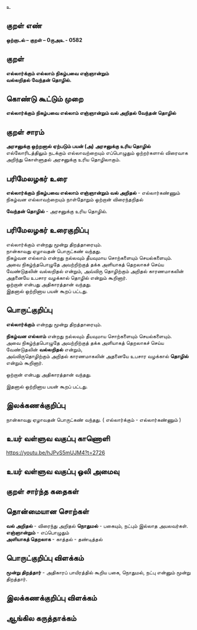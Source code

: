 உ

## குறள் எண் 

**ஒற்றாடல் – குறள் – 0ருஅஉ - 0582**  

## குறள் 

**எல்லார்க்கும் எல்லாம் நிகழ்பவை எஞ்ஞான்றும்  
வல்லறிதல் வேந்தன் தொழில்.**  

## கொண்டு கூட்டும் முறை

**எல்லார்க்கும் நிகழ்பவை எல்லாம் எஞ்ஞான்றும் வல் அறிதல் வேந்தன் தொழில்**

## குறள் சாரம் 

**அரசனுக்கு ஒற்றனால் ஏற்படும் பயன் (அ) அரசனுக்கு உரிய தொழில்**  
எல்லோரிடத்திலும் நடக்கும் எல்லாவற்றையும் எப்பொழுதும் ஒற்றர்களால் விரைவாக அறிந்து கொள்ளுதல் அரசனுக்கு உரிய தொழிலாகும்.  

## பரிமேலழகர் உரை

**எல்லார்க்கும் நிகழ்பவை எல்லாம் எஞ்ஞான்றும் வல் அறிதல்** - எல்லார்கண்ணும் நிகழ்வன எல்லாவற்றையும் நாள்தோறும் ஒற்றான் விரைந்தறிதல்  

**வேந்தன் தொழில்** - அரசனுக்கு உரிய தொழில். 

## பரிமேலழகர் உரைகுறிப்பு   

எல்லார்க்கும் என்றது மூன்று திறத்தாரையும்.  
நான்காவது ஏழாவதன் பொருட்கண் வந்தது.  
நிகழ்வன எல்லாம் என்றது நல்லவும் தீயவுமாய சொற்களையும் செயல்களையும்.  
அவை நிகழ்ந்தபொழுதே அவற்றிற்குத் தக்க அளியாகத் தெறலாகச் செய்ய வேண்டுதலின் வல்லறிதல் என்றும், அவ்விரு தொழிற்கும் அறிதல் காரணமாகலின் அதனையே உபசார வழக்கால் தொழில் என்றும் கூறினார்.   
ஒற்றான் என்பது அதிகாரத்தான் வந்தது.  
இதனால் ஒற்றினாய பயன் கூறப் பட்டது.     

## பொருட்குறிப்பு 

**எல்லார்க்கும்** என்றது மூன்று திறத்தாரையும்.  
 
**நிகழ்வன எல்லாம்** என்றது நல்லவும் தீயவுமாய சொற்களையும் செயல்களையும்.  
அவை நிகழ்ந்தபொழுதே அவற்றிற்குத் தக்க அளியாகத் தெறலாகச் செய்ய வேண்டுதலின் **வல்லறிதல்** என்றும்,   
அவ்விருதொழிற்கும் அறிதல் காரணமாகலின் அதனையே உபசார வழக்கால் **தொழில்** என்றும் கூறினார்.     

ஒற்றான் என்பது அதிகாரத்தான் வந்தது.    

இதனால் ஒற்றினாய பயன் கூறப் பட்டது.    

## இலக்கணக்குறிப்பு  

நான்காவது ஏழாவதன் பொருட்கண் வந்தது.   ( எல்லார்க்கும் - எல்லார்கண்ணும் )


## உயர் வள்ளுவ வகுப்பு காணொளி

https://youtu.be/hJPvS5mUJM4?t=2726 

## உயர் வள்ளுவ வகுப்பு ஒலி அமைவு 

 
## குறள் சார்ந்த கதைகள் 

   
## தொன்மையான சொற்கள்

**வல் அறிதல்** - விரைந்து அறிதல்
**நொதுமல்** - பகையும், நட்பும் இல்லாத அயலவர்கள்.    
**எஞ்ஞான்றும்** - எப்பொழுதும்   
**அளியாகத் தெறலாக** - காத்தல் - தண்டித்தல் 

## பொருட்குறிப்பு விளக்கம்

**மூன்று திறத்தார்** - அதிகாரப் பாயிரத்தில் கூறிய பகை, நொதுமல், நட்பு என்னும் மூன்று திறத்தார்.  

## இலக்கணக்குறிப்பு விளக்கம்


## ஆங்கில கருத்தாக்கம் 


